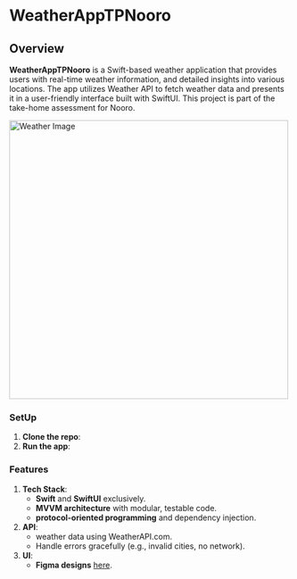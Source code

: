 # WeatherAppTPNooro

## Overview

**WeatherAppTPNooro** is a Swift-based weather application that provides users with real-time weather information, and detailed insights into various locations. 
The app utilizes Weather API to fetch weather data and presents it in a user-friendly interface built with SwiftUI. 
This project is part of the take-home assessment for Nooro.

[<img src="https://github.com/user-attachments/assets/0242b9ed-1bd4-443f-ae71-dd7630a8178c" alt="Weather Image" height="500">](https://github.com/user-attachments/assets/cb9c2651-d8a0-4416-901e-dba527920521)

### **SetUp**


1. **Clone the repo**:
2. **Run the app**:

### **Features**

1. **Tech Stack**:
    - **Swift** and **SwiftUI** exclusively.
    - **MVVM architecture** with modular, testable code.
    - **protocol-oriented programming** and dependency injection.
2. **API**:
    - weather data using WeatherAPI.com.
    - Handle errors gracefully (e.g., invalid cities, no network).
3. **UI**:
    - **Figma designs** [here](https://www.figma.com/design/0zySCKWbyeRO805ifaz1lr/Weather-App-Test-Task?node-id=0-1).
